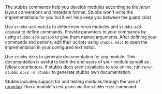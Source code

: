 The stubbs commands help you develop modules according to
the *rerun* layout conventions and metadata format. 
Stubbs won't write the implementations for you but
it will help keep you between the guard rails!

Use `stubbs:add-module` to define new rerun modules and 
`stubbs:add-command` to define commands.
Provide paramters to your commands by using `stubbs:add-option`
to give them named arguments. 
After defining your commands and options,
edit their scripts using `stubbs:edit` to open
the implementation in your configured text editor. 

Use `stubbs:docs` to generate documentation for
any module. This documentation is useful to both
the end users of your module as well as fellow contributors.
If stubbs docs aren't available to you online,
run `rerun stubbs:docs -m stubbs` to generate stubbs own documentation.

Stubbs includes support for unit testing modules through
the use of [roundup](http://bmizerany.github.com/roundup/).
Run a module's test plans via the `stubbs:test` command.
